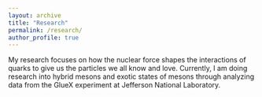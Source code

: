 ```yaml
---
layout: archive
title: "Research"
permalink: /research/
author_profile: true
---
```


My research focuses on how the nuclear force shapes the interactions of quarks to give us the particles we all know and love. Currently, I am doing research into hybrid mesons and exotic states of mesons through analyzing data from the GlueX experiment at Jefferson National Laboratory.








